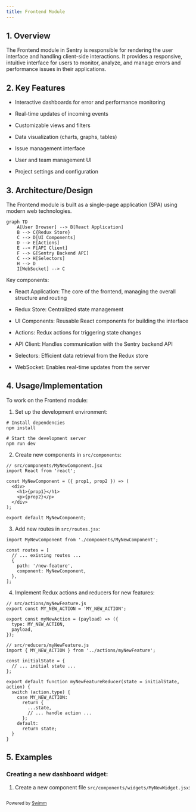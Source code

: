 ```yaml
---
title: Frontend Module
---
```

## 1\. Overview

The Frontend module in Sentry is responsible for rendering the user interface and handling client-side interactions. It provides a responsive, intuitive interface for users to monitor, analyze, and manage errors and performance issues in their applications.

## 2\. Key Features

- Interactive dashboards for error and performance monitoring

- Real-time updates of incoming events

- Customizable views and filters

- Data visualization (charts, graphs, tables)

- Issue management interface

- User and team management UI

- Project settings and configuration

## 3\. Architecture/Design

The Frontend module is built as a single-page application (SPA) using modern web technologies.

```mermaid
graph TD
    A[User Browser] --> B[React Application]
    B --> C{Redux Store}
    C --> D[UI Components]
    D --> E[Actions]
    E --> F[API Client]
    F --> G[Sentry Backend API]
    C --> H[Selectors]
    H --> D
    I[WebSocket] --> C
```

Key components:

- React Application: The core of the frontend, managing the overall structure and routing

- Redux Store: Centralized state management

- UI Components: Reusable React components for building the interface

- Actions: Redux actions for triggering state changes

- API Client: Handles communication with the Sentry backend API

- Selectors: Efficient data retrieval from the Redux store

- WebSocket: Enables real-time updates from the server

## 4\. Usage/Implementation

To work on the Frontend module:

1. Set up the development environment:

```
# Install dependencies
npm install

# Start the development server
npm run dev
```

2. Create new components in `src/components`:

```
// src/components/MyNewComponent.jsx
import React from 'react';

const MyNewComponent = ({ prop1, prop2 }) => (
  <div>
    <h1>{prop1}</h1>
    <p>{prop2}</p>
  </div>
);

export default MyNewComponent;
```

3. Add new routes in `src/routes.jsx`:

```
import MyNewComponent from './components/MyNewComponent';

const routes = [
  // ... existing routes ...
  {
    path: '/new-feature',
    component: MyNewComponent,
  },
];
```

4. Implement Redux actions and reducers for new features:

```
// src/actions/myNewFeature.js
export const MY_NEW_ACTION = 'MY_NEW_ACTION';

export const myNewAction = (payload) => ({
  type: MY_NEW_ACTION,
  payload,
});

// src/reducers/myNewFeature.js
import { MY_NEW_ACTION } from '../actions/myNewFeature';

const initialState = {
  // ... initial state ...
};

export default function myNewFeatureReducer(state = initialState, action) {
  switch (action.type) {
    case MY_NEW_ACTION:
      return {
        ...state,
        // ... handle action ...
      };
    default:
      return state;
  }
}
```

## 5\. Examples

### Creating a new dashboard widget:

1. Create a new component file `src/components/widgets/MyNewWidget.jsx`:

```

```

<SwmMeta version="3.0.0" repo-id="Z2l0aHViJTNBJTNBc2VudHJ5LWNsYXVkZSUzQSUzQXNodWp1dXU=" repo-name="sentry-claude"><sup>Powered by [Swimm](https://app.swimm.io/)</sup></SwmMeta>
